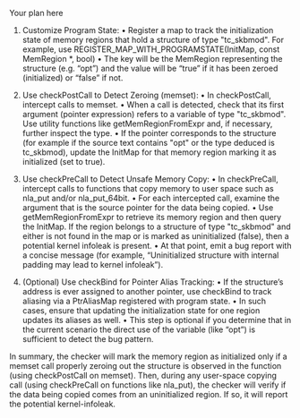 Your plan here

1. Customize Program State:
   • Register a map to track the initialization state of memory regions that hold a structure of type "tc_skbmod". For example, use 
     REGISTER_MAP_WITH_PROGRAMSTATE(InitMap, const MemRegion *, bool)
   • The key will be the MemRegion representing the structure (e.g. “opt”) and the value will be “true” if it has been zeroed (initialized) or “false” if not.

2. Use checkPostCall to Detect Zeroing (memset):
   • In checkPostCall, intercept calls to memset.
   • When a call is detected, check that its first argument (pointer expression) refers to a variable of type "tc_skbmod". Use utility functions like getMemRegionFromExpr and, if necessary, further inspect the type.
   • If the pointer corresponds to the structure (for example if the source text contains "opt" or the type deduced is tc_skbmod), update the InitMap for that memory region marking it as initialized (set to true).

3. Use checkPreCall to Detect Unsafe Memory Copy:
   • In checkPreCall, intercept calls to functions that copy memory to user space such as nla_put and/or nla_put_64bit.
   • For each intercepted call, examine the argument that is the source pointer for the data being copied.
   • Use getMemRegionFromExpr to retrieve its memory region and then query the InitMap. If the region belongs to a structure of type "tc_skbmod" and either is not found in the map or is marked as uninitialized (false), then a potential kernel infoleak is present.
   • At that point, emit a bug report with a concise message (for example, “Uninitialized structure with internal padding may lead to kernel infoleak”).

4. (Optional) Use checkBind for Pointer Alias Tracking:
   • If the structure’s address is ever assigned to another pointer, use checkBind to track aliasing via a PtrAliasMap registered with program state.
   • In such cases, ensure that updating the initialization state for one region updates its aliases as well.
   • This step is optional if you determine that in the current scenario the direct use of the variable (like “opt”) is sufficient to detect the bug pattern.

In summary, the checker will mark the memory region as initialized only if a memset call properly zeroing out the structure is observed in the function (using checkPostCall on memset). Then, during any user-space copying call (using checkPreCall on functions like nla_put), the checker will verify if the data being copied comes from an uninitialized region. If so, it will report the potential kernel-infoleak.